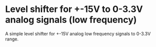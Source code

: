 # Level shifter for +-15V to 0-3.3V analog signals (low frequency)

A simple level shifter for +-15V analog low frequency signals
to 0-3.3V range.
